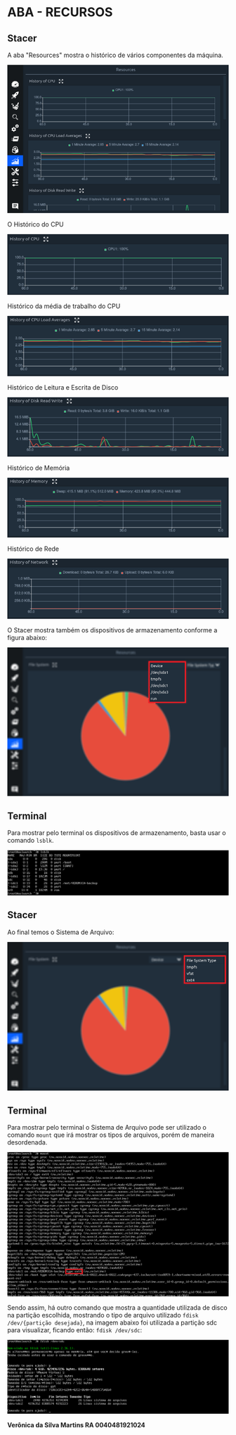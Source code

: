 # ABA - RECURSOS 

## Stacer

A aba "Resources" mostra o histórico de vários componentes da máquina.

<img src="docs/Veronica/images/2_resourcesHistoryOfCPUandHistoryofLoadAverages.png">

O Histórico do CPU 

<img src="docs/Veronica/images/2.1_resourcesHistoryOfCPUandHistoryofLoadAverages.png">

Histórico da média de trabalho do CPU 

<img src="docs/Veronica/images/2.2_resourcesHistoryOfCPUandHistoryofLoadAverages.png">

Histórico de Leitura e Escrita de Disco

<img src="docs/Veronica/images/3.1_resourcesHistoryOfReadWriteAndHistoryofMemory.png">

Histórico de Memória 

<img src="docs/Veronica/images/3.2_resourcesHistoryOfReadWriteAndHistoryofMemory.png"> 

Histórico de Rede

<img src="docs/Veronica/images/4.1_resourcesHistoryOfNetwork.png">

O Stacer mostra também os dispositivos de armazenamento conforme a figura abaixo:

<img src="docs/Veronica/images/5.1_resourcesBlockDevices.png">

## Terminal 

Para mostrar pelo terminal os dispositivos de armazenamento, basta usar o comando `lsblk`.

<img src="docs/Veronica/images/4_terminal.png"> 

## Stacer

Ao final temos o Sistema de Arquivo: 

<img src="docs/Veronica/images/6.1_resourcesFileSystem.png">

## Terminal 

Para mostrar pelo terminal o Sistema de Arquivo pode ser utilizado o comando `mount` que irá mostrar os tipos de arquivos, porém de maneira desordenada.

<img src="docs/Veronica/images/5_terminal.png"> 

Sendo assim, há outro comando que mostra a quantidade utilizada de disco na partição escolhida, mostrando o tipo de arquivo utilizado `fdisk /dev/{partição desejada}`, na imagem abaixo foi utilizada a partição sdc para visualizar, ficando então: `fdisk /dev/sdc`:

<img src="docs/Veronica/images/6_terminal.png"> 

<strong>Verônica da Silva Martins RA 0040481921024</strong>
